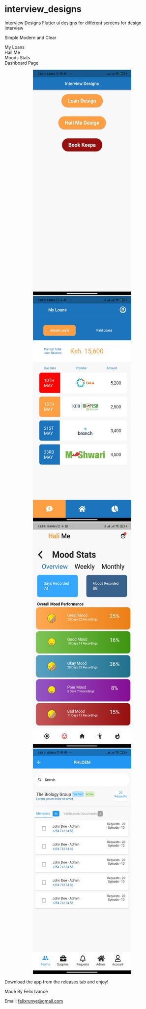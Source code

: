 # interview_designs
Interview Designs
Flutter ui designs for different screens for design interview

Simple Modern and Clear

My Loans <br>
Hail Me <br>
Moods Stats <br>
Dashboard Page 

<p align="center">
  <img src="https://github.com/felixivance/interview_designs/blob/master/assets/screenshots/main.jpg" alt="main image" width="320" height="730"/>
  <img src="https://github.com/felixivance/interview_designs/blob/master/assets/screenshots/loans.jpg" alt="main image" width="320" height="730"/>
  <img src="https://github.com/felixivance/interview_designs/blob/master/assets/screenshots/hailme.jpg" alt="main image" width="320" height="730"/>
  <img src="https://github.com/felixivance/interview_designs/blob/master/assets/screenshots/dashboard.jpg" alt="main image" width="320" height="730"/>
  
</p>


Download the app from the releases tab and enjoy!


Made By Felix Ivance

Email: felixrunye@gmail.com
